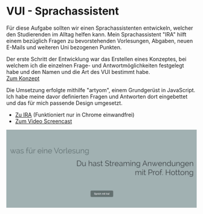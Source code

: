 # VUI - Sprachassistent 
Für diese Aufgabe sollten wir einen Sprachassistenten entwickeln, welcher den Studierenden im Alltag helfen kann.
Mein Sprachassistent "IRA" hilft einem bezüglich Fragen zu bevorstehenden Vorlesungen, Abgaben, neuen E-Mails und weiteren Uni bezogenen Punkten.

Der erste Schritt der Entwicklung war das Erstellen eines Konzeptes, bei welchem ich die einzelnen Frage- und Antwortmöglichkeiten festgelegt habe und den Namen und die Art des VUI bestimmt habe. <br>
[Zum Konzept](https://github.com/anastasiahirt/IFD-WiSe20-21/blob/main/task4/task4.md) 

Die Umsetzung erfolgte mithilfe "artyom", einem Grundgerüst in JavaScript. Ich habe meine davor definierten Fragen und Antworten dort eingebettet und das für mich passende Design umgesetzt. 

- [Zu IRA](https://anastasiahirt.github.io/IFD-WiSe20-21/task5/playgroud-artyom.html) (Funktioniert nur in Chrome einwandfrei) <br>
- [Zum Video Screencast](https://anastasiahirt.github.io/IFD-WiSe20-21/task5/Screencast.mp4) 

![](Vorschau.png)
